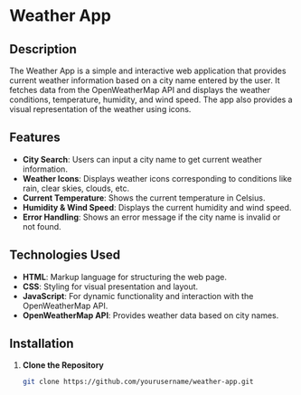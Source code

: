 # Weather App

## Description

The Weather App is a simple and interactive web application that provides current weather information based on a city name entered by the user. It fetches data from the OpenWeatherMap API and displays the weather conditions, temperature, humidity, and wind speed. The app also provides a visual representation of the weather using icons.

## Features

- **City Search**: Users can input a city name to get current weather information.
- **Weather Icons**: Displays weather icons corresponding to conditions like rain, clear skies, clouds, etc.
- **Current Temperature**: Shows the current temperature in Celsius.
- **Humidity & Wind Speed**: Displays the current humidity and wind speed.
- **Error Handling**: Shows an error message if the city name is invalid or not found.

## Technologies Used

- **HTML**: Markup language for structuring the web page.
- **CSS**: Styling for visual presentation and layout.
- **JavaScript**: For dynamic functionality and interaction with the OpenWeatherMap API.
- **OpenWeatherMap API**: Provides weather data based on city names.

## Installation

1. **Clone the Repository**
   ```bash
   git clone https://github.com/yourusername/weather-app.git
